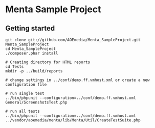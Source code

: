 # Menta Sample Project

## Getting started

    git clone git://github.com/AOEmedia/Menta_SampleProject.git Menta_SampleProject
    cd Menta_SampleProject
    ./composer.phar install

    # Creating directory for HTML reports
    cd Tests
    mkdir -p ../build/reports

    # change settings in ../conf/demo.ff.vmhost.xml or create a new configuration file

    # run single test
    ../bin/phpunit --configuration=../conf/demo.ff.vmhost.xml General/ScreenshotsTest.php

    # run all tests
    ../bin/phpunit --configuration=../conf/demo.ff.vmhost.xml ../vendor/aoemedia/menta/lib/Menta/Util/CreateTestSuite.php